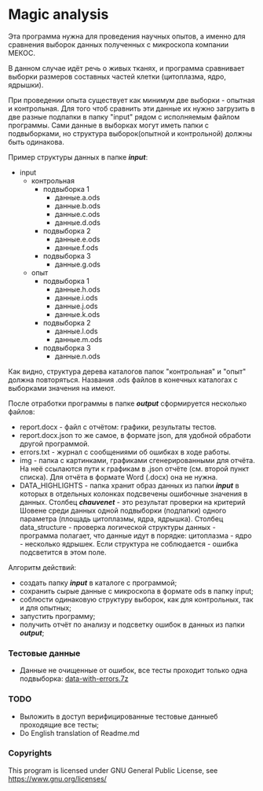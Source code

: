 # Magic analysis

Эта программа нужна для проведения научных опытов, а именно для сравнения выборок данных полученных с микроскопа компании МЕКОС. 

В данном случае идёт речь о живых тканях, и программа сравнивает выборки размеров составных частей клетки (цитоплазма, ядро, ядрышки).

При проведении опыта существует как минимум две выборки - опытная и контрольная. Для того чтоб сравнить эти данные их нужно загрузить в две разные подпапки в папку "input" рядом с исполняемым файлом программы.
Сами данные в выборках могут иметь папки с подвыборками, но структура выборок(опытной и контрольной) должны быть одинакова. 

Пример структуры данных в папке ***input***: 
- input
    - контрольная
        - подвыборка 1
            - данные.a.ods
            - данные.b.ods
            - данные.c.ods
            - данные.d.ods
        - подвыборка 2
            - данные.e.ods
            - данные.f.ods
        - подвыборка 3
            - данные.g.ods
    - опыт
        - подвыборка 1
            - данные.h.ods
            - данные.i.ods
            - данные.j.ods
            - данные.k.ods
        - подвыборка 2
            - данные.l.ods
            - данные.m.ods
        - подвыборка 3
            - данные.n.ods
            
Как видно, структура дерева каталогов папок "контрольная" и "опыт" должна повторяться. Названия .ods файлов в конечных каталогах с выборками значения на имеют.


После отработки программы в папке ***output*** сформируется несколько файлов:
- report.docx  - файл с отчётом: графики, результаты тестов.
- report.docx.json то же самое, в формате json, для удобной обработи другой программой.
- errors.txt - журнал с сообщениями об ошибках в ходе работы.
- img - папка с картинками, графиками сгенерированными для отчёта. На неё ссылаются пути к графикам в .json отчёте (см. второй пункт списка). Для отчёта в формате Word (.docx) она не нужна.
- DATA_HIGHLIGHTS - папка хранит образ данных из папки ***input*** в которых в отдельных колонках подсвечены ошибочные значения в данных. Столбец ***chauvenet*** - это результат проверки на критерий Шовене среди данных одной подвыборки (подпапки) одного параметра (площадь цитоплазмы, ядра, ядрышка). Столбец data_structure - проверка логической структуры данных - программа полагает, что данные идут в порядке: цитоплазма - ядро - несколько ядрышек. Если структура не соблюдается - ошибка подсветится в этом поле. 


Алгоритм действий:
- создать папку ***input*** в каталоге с программой;
- сохранить сырые данные с микроскопа в формате ods в папку input;
- соблюсти одинаковую структуру выборок, как для контрольных, так и для опытных;
- запустить программу;
- получить отчёт по анализу и подсветку ошибок в данных из папки ***output***;

### Тестовые данные
- Данные не очищенные от ошибок, все тесты проходит только одна подвыборка: [data-with-errors.7z](data-with-errors.7z)


### TODO
- Выложить в доступ верифицированные тестовые данныеб проходящие все тесты;
- Do English translation of Readme.md

### Copyrights
This program is licensed under GNU General Public License,
see <https://www.gnu.org/licenses/>
